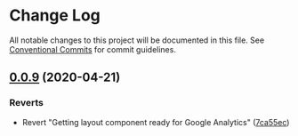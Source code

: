 # Change Log

All notable changes to this project will be documented in this file.
See [Conventional Commits](https://conventionalcommits.org) for commit guidelines.

## [0.0.9](https://github.com/Exygy/bloom/compare/v0.0.2...v0.0.9) (2020-04-21)


### Reverts

* Revert "Getting layout component ready for Google Analytics" ([7ca55ec](https://github.com/Exygy/bloom/commit/7ca55ec94c1f377a8e40645f9cc61780b7c1cefa))
